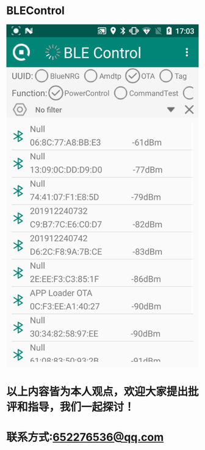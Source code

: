 # BLEControl
![基于Android4.0原生库的BLE通讯](https://github.com/QQ652276536/BLEControl/blob/master/app/src/main/res/image/BluetoothDeviceList.jpg)

# 以上内容皆为本人观点，欢迎大家提出批评和指导，我们一起探讨！
# 联系方式:652276536@qq.com
